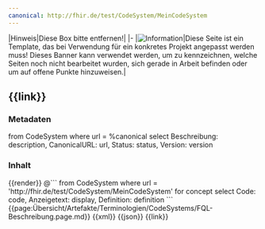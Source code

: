 ```yaml
---
canonical: http://fhir.de/test/CodeSystem/MeinCodeSystem
---
```

|Hinweis|Diese Box bitte entfernen!|
|-
|![Information](https://wiki.hl7.de/images/thumb/Under_construction_icon-blue.svg/100px-Under_construction_icon-blue.svg.png)|Diese Seite ist ein Template, das bei Verwendung für ein konkretes Projekt angepasst werden muss! Dieses Banner kann verwendet werden, um zu kennzeichnen, welche Seiten noch nicht bearbeitet wurden, sich gerade in Arbeit befinden oder um auf offene Punkte hinzuweisen.|

## {{link}}

### Metadaten

<fql output="transpose" headers="true">
from
	CodeSystem
where
	url = %canonical
select
	Beschreibung: description, CanonicalURL: url, Status: status, Version: version
</fql>

### Inhalt

<tabs>
    <tab title="Darstellung">  
        {{render}}
    </tab>
    <tab title="Darstellung (FQL)"><!-- Alternative Darstellung: sieht schöner aus, funktioniert aktuell aber nur für CodeSysteme, die nicht hierarchisch sind!!!-->
            @```
from
	CodeSystem
where
	url = 'http://fhir.de/test/CodeSystem/MeinCodeSystem'
for concept
select
	Code: code, Anzeigetext: display, Definition: definition
```
    </tab>
    <tab title="Beschreibung">
    {{page:Übersicht/Artefakte/Terminologien/CodeSystems/FQL-Beschreibung.page.md}}
    </tab>
    <tab title="XML">      
        {{xml}}
    </tab>
    <tab title="JSON">
        {{json}}
    </tab>
    <tab title="Link">
        {{link}}
    </tab>
</tabs>